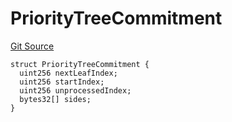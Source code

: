 # PriorityTreeCommitment
[Git Source](https://github.com/matter-labs/zksync-contracts/blob/c6e73735b89a4b474234f6471e326125c9069f15/contracts/l1-contracts/common/Config.sol)


```solidity
struct PriorityTreeCommitment {
  uint256 nextLeafIndex;
  uint256 startIndex;
  uint256 unprocessedIndex;
  bytes32[] sides;
}
```

